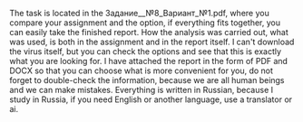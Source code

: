 The task is located in the Задание__№8_Вариант_№1.pdf, where you compare your assignment and the option, if everything fits together, you can easily take the finished report. How the analysis was carried out, what was used, is both in the assignment and in the report itself. I can't download the virus itself, but you can check the options and see that this is exactly what you are looking for. I have attached the report in the form of PDF and DOCX so that you can choose what is more convenient for you, do not forget to double-check the information, because we are all human beings and we can make mistakes. Everything is written in Russian, because I study in Russia, if you need English or another language, use a translator or ai.
